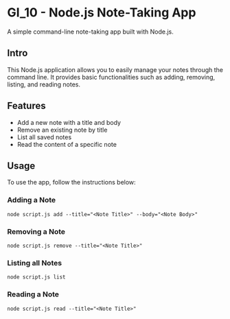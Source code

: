 # GI_10 - Node.js Note-Taking App

A simple command-line note-taking app built with Node.js.

## Intro

This Node.js application allows you to easily manage your notes through the command line. It provides basic functionalities such as adding, removing, listing, and reading notes.

## Features

- Add a new note with a title and body
- Remove an existing note by title
- List all saved notes
- Read the content of a specific note

## Usage

To use the app, follow the instructions below:

### Adding a Note
```
node script.js add --title="<Note Title>" --body="<Note Body>"
```
### Removing a Note
```
node script.js remove --title="<Note Title>"
```
### Listing all Notes
```
node script.js list
```
### Reading a Note
```
node script.js read --title="<Note Title>"
```
